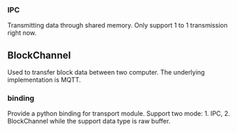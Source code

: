 ### IPC

Transmitting data through shared memory. Only support 1 to 1 transmission right now.

## BlockChannel

Used to transfer block data between two computer. The underlying implementation is MQTT.

### binding

Provide a python binding for transport module. Support two mode: 1. IPC, 2. BlockChannel while the support data type is raw buffer.

